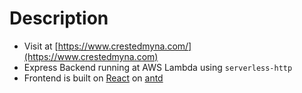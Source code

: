 # Description
* Visit at [https://www.crestedmyna.com/](https://www.crestedmyna.com)
* Express Backend running at AWS Lambda using `serverless-http`
* Frontend is built on [React](https://reactjs.org/) on [antd](http://ant.design/)
